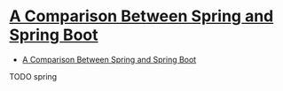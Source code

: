 # [A Comparison Between Spring and Spring Boot](https://www.baeldung.com/spring-vs-spring-boot)

- [A Comparison Between Spring and Spring Boot](#a-comparison-between-spring-and-spring-boot)








TODO spring